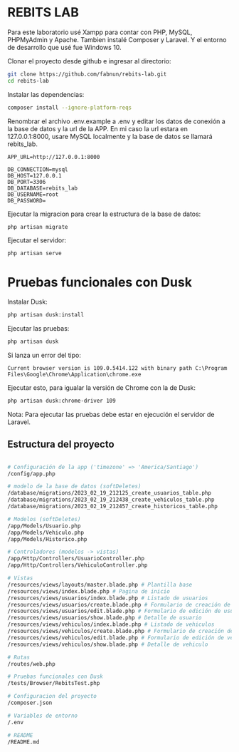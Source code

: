 # REBITS LAB

Para este laboratorio usé Xampp para contar con PHP, MySQL, PHPMyAdmin y Apache. Tambien instalé Composer y Laravel. Y el entorno de desarrollo que usé fue Windows 10.

Clonar el proyecto desde github e ingresar al directorio:

```bash
git clone https://github.com/fabnun/rebits-lab.git
cd rebits-lab
```

Instalar las dependencias:

```bash
composer install --ignore-platform-reqs
```

Renombrar el archivo .env.example a .env y editar los datos de conexión a la base de datos y la url de la APP. En mi caso la url estara en 127.0.0.1:8000, usare MySQL localmente y la base de datos se llamará rebits_lab.

```properties
APP_URL=http://127.0.0.1:8000

DB_CONNECTION=mysql
DB_HOST=127.0.0.1
DB_PORT=3306
DB_DATABASE=rebits_lab
DB_USERNAME=root
DB_PASSWORD=
```

Ejecutar la migracion para crear la estructura de la base de datos:

```bash
php artisan migrate
```

Ejecutar el servidor:

```bash
php artisan serve
```

# Pruebas funcionales con Dusk

Instalar Dusk:

```bash
php artisan dusk:install
```

Ejecutar las pruebas:

```bash
php artisan dusk
```

Si lanza un error del tipo:

```error
Current browser version is 109.0.5414.122 with binary path C:\Program Files\Google\Chrome\Application\chrome.exe
```

Ejecutar esto, para igualar la versión de Chrome con la de Dusk:

```bash
php artisan dusk:chrome-driver 109
```

Nota: Para ejecutar las pruebas debe estar en ejecución el servidor de Laravel.

## Estructura del proyecto

```bash

# Configuración de la app ('timezone' => 'America/Santiago')
/config/app.php

# modelo de la base de datos (softDeletes)
/database/migrations/2023_02_19_212125_create_usuarios_table.php
/database/migrations/2023_02_19_212438_create_vehiculos_table.php
/database/migrations/2023_02_19_212457_create_historicos_table.php

# Modelos (softDeletes)
/app/Models/Usuario.php
/app/Models/Vehiculo.php
/app/Models/Historico.php

# Controladores (modelos -> vistas)
/app/Http/Controllers/UsuarioController.php
/app/Http/Controllers/VehiculoController.php

# Vistas
/resources/views/layouts/master.blade.php # Plantilla base
/resources/views/index.blade.php # Pagina de inicio
/resources/views/usuarios/index.blade.php # Listado de usuarios
/resources/views/usuarios/create.blade.php # Formulario de creación de usuarios
/resources/views/usuarios/edit.blade.php # Formulario de edición de usuarios
/resources/views/usuarios/show.blade.php # Detalle de usuario
/resources/views/vehiculos/index.blade.php # Listado de vehiculos
/resources/views/vehiculos/create.blade.php # Formulario de creación de vehiculos
/resources/views/vehiculos/edit.blade.php # Formulario de edición de vehiculos
/resources/views/vehiculos/show.blade.php # Detalle de vehiculo

# Rutas
/routes/web.php

# Pruebas funcionales con Dusk
/tests/Browser/RebitsTest.php

# Configuracion del proyecto
/composer.json

# Variables de entorno
/.env

# README
/README.md

```
